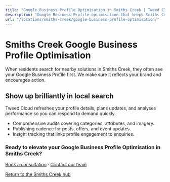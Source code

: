 ```yaml
---
title: "Google Business Profile Optimisation in Smiths Creek | Tweed Cloud"
description: "Google Business Profile optimisation that keeps Smiths Creek listings accurate and engaging."
url: "/locations/smiths-creek/google-business-profile-optimisation/"
---
```


# Smiths Creek Google Business Profile Optimisation

When residents search for nearby solutions in Smiths Creek, they often see your Google Business Profile first. We make sure it reflects your brand and encourages action.

## Show up brilliantly in local search

Tweed Cloud refreshes your profile details, plans updates, and analyses performance so you can respond to demand quickly.

- Comprehensive audits covering categories, attributes, and imagery.
- Publishing cadence for posts, offers, and event updates.
- Insight tracking that links profile engagement to enquiries.

### Ready to elevate your Google Business Profile Optimisation in Smiths Creek?

[Book a consultation](/consultation/) · [Contact our team](/contact/)

[Return to the Smiths Creek hub](/locations/smiths-creek/)
